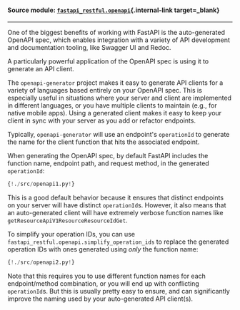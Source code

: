 #### Source module: [`fastapi_restful.openapi`](https://github.com/yuval9313/fastapi-restful/blob/master/fastapi_restful/openapi.py){.internal-link target=_blank}

---

One of the biggest benefits of working with FastAPI is the auto-generated OpenAPI spec, which enables
integration with a variety of API development and documentation tooling, like Swagger UI and Redoc.

A particularly powerful application of the OpenAPI spec is using it to generate an API client.

The `openapi-generator` project makes it easy to generate API clients for a variety of languages based
entirely on your OpenAPI spec. This is especially useful in situations where your server and client are
implemented in different languages, or you have multiple clients to maintain (e.g., for native mobile apps).
Using a generated client makes it easy to keep your client in sync with your server as you add or refactor endpoints.

Typically, `openapi-generator` will use an endpoint's `operationId` to generate the name for the client function
that hits the associated endpoint.

When generating the OpenAPI spec, by default FastAPI includes the function name, endpoint path, and request method,
in the generated `operationId`:

```python hl_lines="13"
{!./src/openapi1.py!}
```

This is a good default behavior because it ensures that distinct endpoints on your server
will have distinct `operationId`s. However, it also means that an auto-generated client will have
extremely verbose function names like `getResourceApiV1ResourceResourceIdGet`.

To simplify your operation IDs, you can use `fastapi_restful.openapi.simplify_operation_ids` to replace
the generated operation IDs with ones generated using *only* the function name:

```python hl_lines="3 13 17"
{!./src/openapi2.py!}
```

Note that this requires you to use different function names for each endpoint/method combination, or you
will end up with conflicting `operationId`s. But this is usually pretty easy to ensure, and can 
significantly improve the naming used by your auto-generated API client(s).
